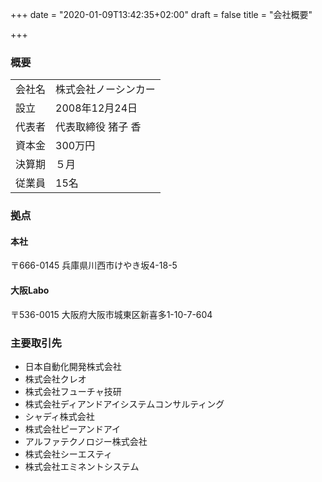 +++
date = "2020-01-09T13:42:35+02:00"
draft = false
title = "会社概要"

+++

### 概要

|        |                      |
|:-------|:---------------------|
| 会社名 | 株式会社ノーシンカー |
| 設立   | 2008年12月24日       |
| 代表者 | 代表取締役 猪子 香   |
| 資本金 | 300万円              |
| 決算期 | ５月                 |
| 従業員 | 15名                 |

### 拠点

#### 本社

〒666-0145 兵庫県川西市けやき坂4-18-5

#### 大阪Labo

〒536-0015 大阪府大阪市城東区新喜多1-10-7-604


### 主要取引先

* 日本自動化開発株式会社
* 株式会社クレオ
* 株式会社フューチャ技研
* 株式会社ディアンドアイシステムコンサルティング
* シャディ株式会社
* 株式会社ピーアンドアイ
* アルファテクノロジー株式会社
* 株式会社シーエスティ
* 株式会社エミネントシステム
